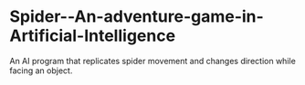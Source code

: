 # Spider--An-adventure-game-in-Artificial-Intelligence
An AI program that replicates spider movement and changes direction while facing an object.

